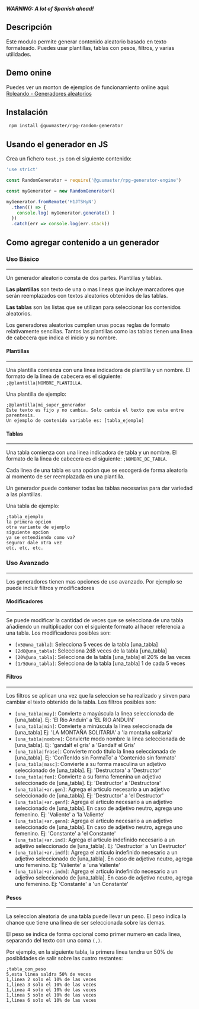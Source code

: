 
**_WARNING: A lot of Spanish ahead!_**


## Descripción

Este modulo permite generar contenido aleatorio basado en texto formateado. Puedes usar plantillas, tablas con pesos, filtros, y varias utilidades.

## Demo onine 

Puedes ver un monton de ejemplos de funcionamiento online aquí: [Roleando - Generadores aleatorios](https://roleando.herokuapp.com/generadores)

## Instalación 

```sh
 npm install @guumaster/rpg-random-generator
```

## Usando el generador en JS

Crea un fichero `test.js` con el siguiente contenido: 

```js
'use strict'

const RandomGenerator = require('@guumaster/rpg-generator-engine')

const myGenerator = new RandomGenerator()

myGenerator.fromRemote('H1JTSHyN')
  .then(() => {
    console.log( myGenerator.generate() )
  })
  .catch(err => console.log(err.stack))

``` 

## Como agregar contenido a un generador

### Uso Básico
---

Un generador aleatorio consta de dos partes. Plantillas y tablas.

**Las plantillas** son texto de una o mas lineas que incluye marcadores que serán reemplazados con textos aleatorios obtenidos de las tablas.

**Las tablas** son las listas que se utilizan para seleccionar los contenidos aleatorios.

Los generadores aleatorios cumplen unas pocas reglas de formato relativamente sencillas. Tantos las plantillas como las tablas tienen una linea de cabecera que indica el inicio y su nombre. 

#### Plantillas
---

Una plantilla comienza con una linea indicadora de plantilla y un nombre. El formato de la linea de cabecera es el siguiente: `;@plantilla|NOMBRE_PLANTILLA`.

Una plantilla de ejemplo: 

```code
;@plantilla|mi_super_generador
Este texto es fijo y no cambia. Solo cambia el texto que esta entre parentesis.
Un ejemplo de contenido variable es: [tabla_ejemplo]
```

#### Tablas
---

Una tabla comienza con una linea indicadora de tabla y un nombre. El formato de la linea de cabecera es el siguiente: `;NOMBRE_DE_TABLA`.

Cada linea de una tabla es una opcion que se escogerá de forma aleatoria al momento de ser reemplazada en una plantilla.

Un generador puede contener todas las tablas necesarias para dar variedad a las plantillas.

Una tabla de ejemplo: 

```code
;tabla_ejemplo
la primera opcion
otra variante de ejemplo
siguiente opcion
ya se entendiendo como va?
seguro? dale otra vez
etc, etc, etc.
```

### Uso Avanzado
---

Los generadores tienen mas opciones de uso avanzado. Por ejemplo se puede incluir filtros y modificadores

#### Modificadores
---

Se puede modificar la cantidad de veces que se selecciona de una tabla añadiendo un multiplicador con el siguiente formato al hacer referencia a una tabla. Los modificadores posibles son:

*   `[x5@una_tabla]`: Selecciona 5 veces de la tabla [una_tabla]
*   `[2d8@una_tabla]`: Selecciona 2d8 veces de la tabla [una_tabla]
*   `[20%@una_tabla]`: Selecciona de la tabla [una_tabla] el 20% de las veces
*   `[1/5@una_tabla]`: Selecciona de la tabla [una_tabla] 1 de cada 5 veces

#### Filtros
---

Los filtros se aplican una vez que la seleccion se ha realizado y sirven para cambiar el texto obtenido de la tabla. Los filtros posibles son:

*   `[una_tabla|may]`: Convierte a mayúscula la linea seleccionada de [una_tabla]. Ej: 'El Rio Anduín' a 'EL RIO ANDUÍN'
*   `[una_tabla|min]`: Convierte a minúscula la linea seleccionada de [una_tabla].Ej: 'LA MONTAÑA SOLITARIA' a 'la montaña solitaria'
*   `[una_tabla|nombre]`: Convierte modo nombre la linea seleccionada de [una_tabla]. Ej: 'gandalf el gris' a 'Gandalf el Gris'
*   `[una_tabla|frase]`: Convierte modo titulo la linea seleccionada de [una_tabla]. Ej: 'ConTenIdo sin FormaTo' a 'Contenido sin formato'
*   `[una_tabla|masc]`: Convierte a su forma masculina un adjetivo seleccionado de [una_tabla]. Ej: 'Destructora' a 'Destructor'
*   `[una_tabla|fem]`: Convierte a su forma femenina un adjetivo seleccionado de [una_tabla]. Ej: 'Destructor' a 'Destructora'
*   `[una_tabla|+ar.gen]`: Agrega el articulo necesario a un adjetivo seleccionado de [una_tabla]. Ej: 'Destructor' a 'el Destructor'
*   `[una_tabla|+ar.genf]`: Agrega el articulo necesario a un adjetivo seleccionado de [una_tabla]. En caso de adjetivo neutro, agrega uno femenino. Ej: 'Valiente' a 'la Valiente'
*   `[una_tabla|+ar.genm]`: Agrega el articulo necesario a un adjetivo seleccionado de [una_tabla]. En caso de adjetivo neutro, agrega uno femenino. Ej: 'Constante' a 'el Constante'
*   `[una_tabla|+ar.ind]`: Agrega el articulo indefinido necesario a un adjetivo seleccionado de [una_tabla]. Ej: 'Destructor' a 'un Destructor'
*   `[una_tabla|+ar.indf]`: Agrega el articulo indefinido necesario a un adjetivo seleccionado de [una_tabla]. En caso de adjetivo neutro, agrega uno femenino. Ej: 'Valiente' a 'una Valiente'
*   `[una_tabla|+ar.indm]`: Agrega el articulo indefinido necesario a un adjetivo seleccionado de [una_tabla]. En caso de adjetivo neutro, agrega uno femenino. Ej: 'Constante' a 'un Constante'

#### Pesos
---

La seleccion aleatoria de una tabla puede llevar un peso. El peso indica la chance que tiene una linea de ser seleccionada sobre las demas. 

El peso se indica de forma opcional como primer numero en cada linea, separando del texto con una coma `(,)`. 

Por ejemplo, en la siguiente tabla, la primera linea tendra un 50% de posiblidades de salir sobre las cuatro restantes: 

```code
;tabla_con_peso
5,esta linea saldra 50% de veces
1,linea 2 solo el 10% de las veces
1,linea 3 solo el 10% de las veces
1,linea 4 solo el 10% de las veces
1,linea 5 solo el 10% de las veces
1,linea 6 solo el 10% de las veces
```
